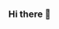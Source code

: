 ### Hi there 👋

<!--
**ayoul10/ayoul10** is a ✨ _special_ ✨ repository because its `README.md` (this file) appears on your GitHub profile.

Here are some ideas to get you started:

- 🔭 I’m currently working on ...
- 🌱 I’m currently learning ...
- 👯 I’m looking to collaborate on ...
- 🤔 I’m looking for help with ...
- 💬 Ask me about ...
- 📫 How to reach me: ...
- 😄 Pronouns: She/Her
- ⚡ Fun fact: ...
[![ayoul10's GitHub stats](https://github-readme-stats.vercel.app/api?username=ayoul10)](https://github.com/ayoul10/github-readme-stats)

![ayoul10's GitHub stats](https://github-readme-stats.vercel.app/api?username=ayoul10&count_private=true)

-->
